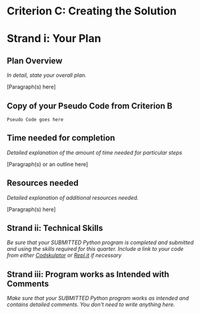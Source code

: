 # Criterion C: Creating the Solution

# Strand i: Your Plan

## Plan Overview
*In detail, state your overall plan.*

[Paragraph(s) here]

## Copy of your Pseudo Code from Criterion B

```
Pseudo Code goes here
```
## Time needed for completion
*Detailed explanation of the amount of time needed for particular steps*

[Paragraph(s) or an outline here]

## Resources needed
*Detailed explanation of additional resources needed.*

[Paragraph(s) here]

## Strand ii: Technical Skills
*Be sure that your SUBMITTED Python program is completed and submitted and using the skills required for this quarter. Include a link to your code from either [Codskulptor](https://py3.codeskulptor.org/) or [Repl.it](https://repl.it) if necessary*

## Strand iii: Program works as Intended with Comments
*Make sure that your SUBMITTED Python program works as intended and contains _detailed comments_. You don't need to write anything here.*
